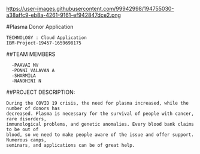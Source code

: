 https://user-images.githubusercontent.com/99942998/194755030-a38affc9-eb8a-4261-9161-ef942847dce2.png



#Plasma Donor Application
```text
TECHNOLOGY : Cloud Application 
IBM-Project-19457-1659698175
```
##TEAM MEMBERS
```text
  -PAAVAI MV
  -PONNI VALAVAN A
  -SHARMILA
  -NANDHINI N
```
##PROJECT DESCRIPTION:
```text
During the COVID 19 crisis, the need for plasma increased, while the number of donors has
decreased. Plasma is necessary for the survival of people with cancer, rare disorders,
immunological problems, and genetic anomalies. Every blood bank claims to be out of
blood, so we need to make people aware of the issue and offer support. Numerous camps,
seminars, and applications can be of great help.
```
